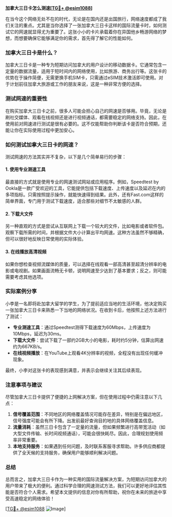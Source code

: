 **加拿大三日卡怎么测速[[TG💪+ @esim1088](https://t.me/s/esim1088)]**

在当今这个网络无处不在的时代，无论是在国内还是出国旅行，网络速度都成了我们关注的重点。尤其是当你选择了一张加拿大三日卡这样的国际流量卡时，如何测试它的网速就显得尤为重要了。这张小小的卡片承载着你在异国他乡畅游网络的梦想，而想要确保它能够满足你的需求，首先得了解它的性能如何。

### 加拿大三日卡是什么？

加拿大三日卡是一种专为短期访问加拿大的用户设计的移动数据卡。它通常包含一定量的数据流量，适用于短时间内的网络使用，比如旅游、商务出行等。这张卡的优势在于操作简便，无需更换手机SIM卡，只需通过eSIM技术激活即可使用。对于计划前往加拿大旅游或工作的朋友来说，这是一种非常方便的选择。

### 测试网速的重要性

在购买加拿大三日卡之前，很多人可能会担心自己的网速是否够用。毕竟，无论是刷社交媒体、观看在线视频还是进行视频通话，都需要稳定的网络支持。因此，在使用前对网速进行测试是很有必要的。这不仅能帮助你判断该卡是否符合预期，还能让你在实际使用过程中更加安心。

### 如何测试加拿大三日卡的网速？

测试网速的方法其实并不复杂，以下是几个简单易行的步骤：

#### 1. 使用专业测速工具
最直接的方式就是使用专业的网速测试网站或应用程序。例如，Speedtest by Ookla是一款广受欢迎的工具，它能提供包括下载速度、上传速度以及延迟在内的多项指标。只需按照提示操作，就能快速得到结果。此外，还有Fast.com这样的简单界面，专门用于测试下载速度，适合那些对细节不太敏感的人群。

#### 2. 下载大文件
另一种直观的方式是尝试从互联网上下载一个较大的文件，比如电影或者软件包。观察下载所需的时间，并根据文件大小计算出平均网速。这种方法虽然不够精确，但可以很好地反映日常使用的实际体验。

#### 3. 在线播放高清视频
如果你想检查视频流媒体的质量，可以选择在线观看一部高清甚至超清分辨率的电影或电视剧。如果画面流畅无卡顿，说明网速至少达到了基本要求；反之，则可能需要考虑其他选项。

### 实际案例分享

小李是一名即将赴加拿大留学的学生，为了提前适应当地的生活环境，他决定购买一张加拿大三日卡来熟悉一下当地的网络状况。在收到卡后，他按照上述方法进行了测试：

- **专业测速工具**：通过Speedtest测得下载速度为60Mbps，上传速度为10Mbps，延迟为30ms。
- **下载大文件**：尝试下载了一部约2GB大小的电影，耗时约5分钟，估算出网速约为667KB/s。
- **在线视频播放**：在YouTube上观看4K分辨率的视频，全程没有出现任何缓冲现象。

最终，小李对这张卡的表现感到满意，并表示会继续关注其后续表现。

### 注意事项与建议

尽管加拿大三日卡提供了便捷的上网解决方案，但在使用过程中仍需注意以下几点：

1. **信号覆盖范围**：不同地区的网络覆盖情况可能存在差异，特别是在偏远地区，信号强度可能会有所下降。出发前最好查询目的地的具体网络覆盖信息。
2. **流量消耗**：虽然三日卡包含了一定量的流量，但如果频繁进行高带宽活动（如大型文件传输、长时间视频通话），可能会很快耗尽。因此，合理规划使用频率非常重要。
3. **本地支持服务**：如果遇到任何问题，及时联系客服寻求帮助。许多供应商都提供了全天候的支持服务，确保用户能够顺利解决问题。

### 总结

总而言之，加拿大三日卡作为一种实用的国际流量解决方案，为短期访问加拿大的用户带来了极大的便利。通过科学合理的网速测试方法，我们可以更好地评估其性能是否符合个人需求。希望本文提供的信息对你有所帮助，祝你在未来的旅途中享受高速稳定的网络体验！

[[TG💪+ @esim1088](https://t.me/s/esim1088) ![Image](https://i.postimg.cc/4NQfJmqS/Snipaste-2025-05-13-00-14-12.png)]